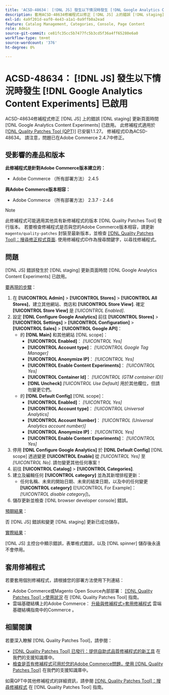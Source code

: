 ```yaml
---
title: 'ACSD-48634： [!DNL JS] 發生以下情況時發生 [!DNL Google Analytics Content Experiments] 已啟用'
description: 套用ACSD-48634修補程式以修正 [!DNL JS] 上的錯誤 [!DNL staging] 更新頁面時間 [!DNL Google Analytics Content Experiments] 已啟用。
exl-id: 4a9f201d-eaf0-4e43-a1a1-0a9ffb0a2ead
feature: Catalog Management, Categories, Console, Page Content
role: Admin
source-git-commit: ce81fc35cc5b7477fc5b3cd5f36a4ff65280e6a0
workflow-type: tm+mt
source-wordcount: '376'
ht-degree: 0%

---
```


# ACSD-48634： [!DNL JS] 發生以下情況時發生 [!DNL Google Analytics Content Experiments] 已啟用

ACSD-48634修補程式修正 [!DNL JS] 上的錯誤 [!DNL staging] 更新頁面時間 [!DNL Google Analytics Content Experiments] 已啟用。 此修補程式適用於 [[!DNL Quality Patches Tool (QPT)]](/help/announcements/adobe-commerce-announcements/magento-quality-patches-released-new-tool-to-self-serve-quality-patches.md) 已安裝1.1.27。 修補程式ID為ACSD-48634。 請注意，問題已在Adobe Commerce 2.4.7中修正。

## 受影響的產品和版本

**此修補程式是針對Adobe Commerce版本建立的：**

* Adobe Commerce （所有部署方法） 2.4.5

**與Adobe Commerce版本相容：**

* Adobe Commerce （所有部署方法） 2.3.7 - 2.4.6

>[!NOTE]
>
>此修補程式可能適用其他具有新修補程式的版本 [!DNL Quality Patches Tool] 發行版本。 若要檢查修補程式是否與您的Adobe Commerce版本相容，請更新 `magento/quality-patches` 封裝至最新版本，並檢查 [[!DNL Quality Patches Tool]：搜尋修正程式頁面](https://experienceleague.adobe.com/tools/commerce-quality-patches/index.html). 使用修補程式ID作為搜尋關鍵字，以尋找修補程式。

## 問題

[!DNL JS] 錯誤發生於 [!DNL staging] 更新頁面時間 [!DNL Google Analytics Content Experiments] 已啟用。

<u>要再現的步驟</u>：

1. 在 **[!UICONTROL Admin]** > **[!UICONTROL Stores]** > **[!UICONTROL All Stores]**，建立其他網站、商店和 **[!UICONTROL Store View]**. 確定 **[!UICONTROL Store View]** 是 *[!UICONTROL Enabled]*.
1. 設定 **[!DNL Configure Google Analytics]** 前往 **[!UICONTROL Stores]** > **[!UICONTROL Settings]** > **[!UICONTROL Configuration]** > **[!UICONTROL Sales]** > **[!UICONTROL Google API]**：
   * 的 **[!DNL Main]** 和其他網站 [!DNL scope]：
      * **[!UICONTROL Enabled]**： *[!UICONTROL Yes]*
      * **[!UICONTROL Account type]**： *[!UICONTROL Google Tag Manager]*
      * **[!UICONTROL Anonymize IP]**： *[!UICONTROL Yes]*
      * **[!UICONTROL Enable Content Experiments]**： *[!UICONTROL Yes]*
      * **[!UICONTROL Container Id]**： *[!UICONTROL (GTM container ID)]*
      * **[!DNL Uncheck]** *[!UICONTROL Use Default]* 用於其他欄位，但請勿變更它們。
   * 的 **[!DNL Default Config]** [!DNL scope]：
      * **[!UICONTROL Enabled]**： *[!UICONTROL Yes]*
      * **[!UICONTROL Account type]**： *[!UICONTROL Universal Analytics]*
      * **[!UICONTROL Account Number]**： *[!UICONTROL (Universal Analytics account number)]*
      * **[!UICONTROL Anonymize IP]**： *[!UICONTROL Yes]*
      * **[!UICONTROL Enable Content Experiments]**： *[!UICONTROL Yes]*
1. 停用 **[!DNL Configure Google Analytics]** 於 **[!DNL Default Config]** [!DNL scope] 透過變更 **[!UICONTROL Enable]** 從 *[!UICONTROL Yes]* 至 *[!UICONTROL No]*. 請勿變更其他任何專案！
1. 前往 **[!UICONTROL Catalog]** > **[!UICONTROL Categories]**.
1. 建立及編輯任何 **[!UICONTROL category]** 並為其新增排程更新：
   * 任何名稱、未來的開始日期、未來的結束日期，以及中的任何變更 **[!UICONTROL category]** ([!UICONTROL For Example]： *[!UICONTROL disable category]*)。
1. 儲存更新並檢查 [!DNL browser developer console] 錯誤。

<u>預期結果</u>：

否 [!DNL JS] 錯誤和變更 [!DNL staging] 更新已成功儲存。

<u>實際結果</u>：

[!DNL JS] 主控台中顯示錯誤，表單格式錯誤，以及 [!DNL spinner] 儲存後永遠不會停用。

## 套用修補程式

若要套用個別修補程式，請根據您的部署方法使用下列連結：

* Adobe Commerce或Magento Open Source內部部署： [[!DNL Quality Patches Tool] >使用狀況](https://experienceleague.adobe.com/docs/commerce-operations/tools/quality-patches-tool/usage.html) 在 [!DNL Quality Patches Tool] 指南。
* 雲端基礎結構上的Adobe Commerce： [升級與修補程式>套用修補程式](https://experienceleague.adobe.com/docs/commerce-cloud-service/user-guide/develop/upgrade/apply-patches.html) 雲端基礎結構指南中的Commerce 。

## 相關閱讀

若要深入瞭解 [!DNL Quality Patches Tool]，請參閱：

* [[!DNL Quality Patches Tool] 已發行：提供自助式品質修補程式的新工具](/help/announcements/adobe-commerce-announcements/magento-quality-patches-released-new-tool-to-self-serve-quality-patches.md) 在我們的支援知識庫中。
* [檢查是否有修補程式可用於您的Adobe Commerce問題，使用 [!DNL Quality Patches Tool]](/help/support-tools/patches-available-in-qpt-tool/check-patch-for-magento-issue-with-magento-quality-patches.md) 在我們的支援知識庫中。

如需QPT中其他修補程式的詳細資訊，請參閱 [[!DNL Quality Patches Tool]：搜尋修補程式](https://experienceleague.adobe.com/tools/commerce-quality-patches/index.html) 在 [!DNL Quality Patches Tool] 指南。
